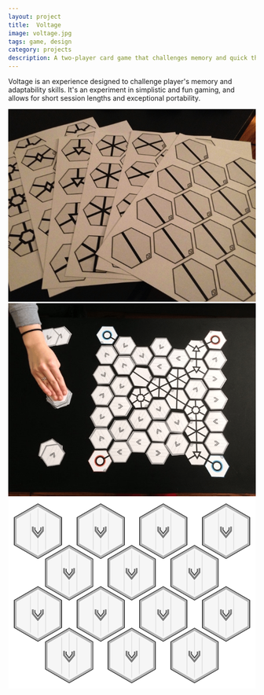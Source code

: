 ```yaml
---
layout: project
title:  Voltage
image: voltage.jpg
tags: game, design
category: projects
description: A two-player card game that challenges memory and quick thinking with simple rules and design.
---
```


Voltage is an experience designed to challenge player's memory and adaptability skills. It's an experiment in simplistic and fun gaming, and allows for short session lengths and exceptional portability.

![Voltage 01](/img/voltage_image01.png)
![Voltage 02](/img/voltage_image02.png)
![Voltage 03](/img/voltage_image03.png)